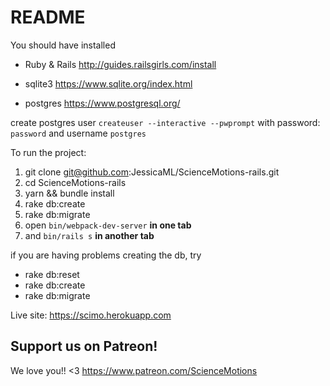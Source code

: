 # README

You should have installed

- Ruby & Rails
http://guides.railsgirls.com/install

- sqlite3
https://www.sqlite.org/index.html

- postgres
https://www.postgresql.org/

create postgres user `createuser --interactive --pwprompt` with password: `password` and username `postgres`

To run the project:

1. git clone git@github.com:JessicaML/ScienceMotions-rails.git
2. cd ScienceMotions-rails
3. yarn && bundle install
4. rake db:create
5. rake db:migrate
6. open `bin/webpack-dev-server` **in one tab**
7. and `bin/rails s` **in another tab**

if you are having problems creating the db, try 
- rake db:reset
- rake db:create
- rake db:migrate

Live site: https://scimo.herokuapp.com


## Support us on Patreon!

We love you!! <3
https://www.patreon.com/ScienceMotions
